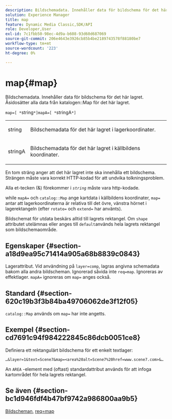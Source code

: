 ```yaml
---
description: Bildschemadata. Innehåller data för bildschema för det här lagret. Åsidosätter alla data från katalogkartan för det här lagret.
solution: Experience Manager
title: map
feature: Dynamic Media Classic,SDK/API
role: Developer,User
exl-id: 7c1fbb50-98ec-4d9a-b608-93d60d687069
source-git-commit: 206e4643e3926cb85b4be2189743578f88180be7
workflow-type: tm+mt
source-wordcount: '223'
ht-degree: 0%

---
```


# map{#map}

Bildschemadata. Innehåller data för bildschema för det här lagret. Åsidosätter alla data från katalogen::Map för det här lagret.

`map=[ *`string`*]mapA=[ *`stringA`*]`

<table id="simpletable_2E32B25D5F6246A18A8AF817903877ED"> 
 <tr class="strow"> 
  <td class="stentry"> <p><span class="codeph"> <span class="varname"> string</span></span> </p></td> 
  <td class="stentry"> <p>Bildschemadata för det här lagret i lagerkoordinater. </p></td> 
 </tr> 
 <tr class="strow"> 
  <td class="stentry"> <p><span class="codeph"> <span class="varname"> stringA</span></span> </p></td> 
  <td class="stentry"> <p>Bildschemadata för det här lagret i källbildens koordinater. </p></td> 
 </tr> 
</table>

En tom sträng anger att det här lagret inte ska innehålla ett bildschema. Strängen måste vara korrekt HTTP-kodad för att undvika tolkningsproblem.

Alla et-tecken (&amp;) förekommer i *`string`* måste vara http-kodade.

while `mapA=` och `catalog::Map` ange kartdata i källbildens koordinater, `map=` antar att lagerkoordinaterna är relativa till det övre, vänstra hörnet i lagerektangeln (efter `rotate=` och `extend=` har använts).

Bildschemat för utdata beskärs alltid till lagrets rektangel. Om `shape` attributet utelämnas eller anges till `default`används hela lagrets rektangel som bildschemaområde.

## Egenskaper {#section-a18d9ea95c71414a905a68b8839c0843}

Lagerattribut. Vid användning på `layer=comp`, lagras angivna schemadata bakom alla andra bildscheman. Ignorerad såvida inte `req=map`. Ignoreras av effektlager. `mapA=` ignoreras om `map=` anges också.

## Standard {#section-620c19b3f3b84ba49706062de3f12f05}

`catalog::Map` används om `map=` har inte angetts.

## Exempel {#section-cd7691c94f984222845c86dcb0051ce8}

Definiera ett rektangulärt bildschema för ett enkelt textlager:

`…&layer=1&text=Scene7&map=<area%20alt=Scene7%20href=www.scene7.com>&…`

An `AREA` -element med (oftast) standardattribut används för att infoga kartområdet för hela lagrets rektangel.

## Se även {#section-bc1d946fdf4b47bf9742a986800aa9b5}

[Bildscheman](../../../../../is-api/http-ref/image-serving-api-ref/c-http-protocol-reference/c-syntax-and-features/r-image-maps.md#reference-ff7d1bac2a064104b0c508a81316fdab), [req=map](../../../../../is-api/http-ref/image-serving-api-ref/c-http-protocol-reference/c-command-reference/r-req/r-req.md#reference-907cdb4a97034db7ad94695f25552e76)
